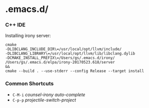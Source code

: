 # .emacs.d/

### C++ IDE
Installing irony server:
```
cmake
-DLIBCLANG_INCLUDE_DIR\=/usr/local/opt/llvm/include/
-DLIBCLANG_LIBRARY\=/usr/local/opt/llvm/lib/libclang.dylib
-DCMAKE_INSTALL_PREFIX\=/Users/gs/.emacs.d/irony/
/Users/gs/.emacs.d/elpa/irony-20170523.618/server
&&
cmake --build . --use-stderr --config Release --target install
```

### Common Shortcuts
* `C-M-i` *counsel-irony auto-complete*
* `C-p-p` *projectile-switch-project*
